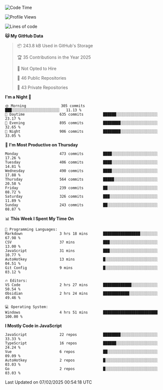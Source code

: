 <!--START_SECTION:waka-->
![Code Time](http://img.shields.io/badge/Code%20Time-909%20hrs%209%20mins-blue)

![Profile Views](http://img.shields.io/badge/Profile%20Views-49-blue)

![Lines of code](https://img.shields.io/badge/From%20Hello%20World%20I%27ve%20Written-1.1%20million%20lines%20of%20code-blue)

**🐱 My GitHub Data** 

> 📦 243.8 kB Used in GitHub's Storage 
 > 
> 🏆 35 Contributions in the Year 2025
 > 
> 🚫 Not Opted to Hire
 > 
> 📜 46 Public Repositories 
 > 
> 🔑 43 Private Repositories 
 > 
**I'm a Night 🦉** 

```text
🌞 Morning                305 commits         ███░░░░░░░░░░░░░░░░░░░░░░   11.13 % 
🌆 Daytime                635 commits         ██████░░░░░░░░░░░░░░░░░░░   23.17 % 
🌃 Evening                895 commits         ████████░░░░░░░░░░░░░░░░░   32.65 % 
🌙 Night                  906 commits         ████████░░░░░░░░░░░░░░░░░   33.05 % 
```
📅 **I'm Most Productive on Thursday** 

```text
Monday                   473 commits         ████░░░░░░░░░░░░░░░░░░░░░   17.26 % 
Tuesday                  406 commits         ████░░░░░░░░░░░░░░░░░░░░░   14.81 % 
Wednesday                490 commits         ████░░░░░░░░░░░░░░░░░░░░░   17.88 % 
Thursday                 564 commits         █████░░░░░░░░░░░░░░░░░░░░   20.58 % 
Friday                   239 commits         ██░░░░░░░░░░░░░░░░░░░░░░░   08.72 % 
Saturday                 326 commits         ███░░░░░░░░░░░░░░░░░░░░░░   11.89 % 
Sunday                   243 commits         ██░░░░░░░░░░░░░░░░░░░░░░░   08.87 % 
```


📊 **This Week I Spent My Time On** 

```text
💬 Programming Languages: 
Markdown                 3 hrs 18 mins       █████████████████░░░░░░░░   67.98 % 
CSV                      37 mins             ███░░░░░░░░░░░░░░░░░░░░░░   13.00 % 
JavaScript               31 mins             ███░░░░░░░░░░░░░░░░░░░░░░   10.77 % 
AutoHotkey               13 mins             █░░░░░░░░░░░░░░░░░░░░░░░░   04.51 % 
Git Config               9 mins              █░░░░░░░░░░░░░░░░░░░░░░░░   03.12 % 

🔥 Editors: 
VS Code                  2 hrs 27 mins       █████████████░░░░░░░░░░░░   50.54 % 
Obsidian                 2 hrs 24 mins       ████████████░░░░░░░░░░░░░   49.46 % 

💻 Operating System: 
Windows                  4 hrs 51 mins       █████████████████████████   100.00 % 
```

**I Mostly Code in JavaScript** 

```text
JavaScript               22 repos            ████████░░░░░░░░░░░░░░░░░   33.33 % 
TypeScript               16 repos            ██████░░░░░░░░░░░░░░░░░░░   24.24 % 
Vue                      6 repos             ██░░░░░░░░░░░░░░░░░░░░░░░   09.09 % 
AutoHotkey               2 repos             █░░░░░░░░░░░░░░░░░░░░░░░░   03.03 % 
Go                       2 repos             █░░░░░░░░░░░░░░░░░░░░░░░░   03.03 % 
```




 Last Updated on 07/02/2025 00:54:18 UTC
<!--END_SECTION:waka-->
